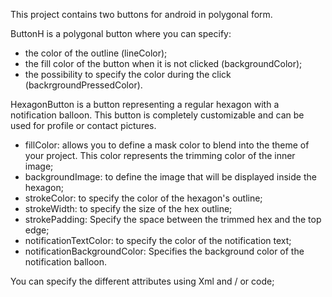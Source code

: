 This project contains two buttons for android in polygonal form.

ButtonH is a polygonal button where you can specify:
- the color of the outline (lineColor);
- the fill color of the button when it is not clicked (backgroundColor);
- the possibility to specify the color during the click (backrgroundPressedColor).

HexagonButton is a button representing a regular hexagon with a notification balloon. This button is completely customizable and can be used for profile or contact pictures.
- fillColor: allows you to define a mask color to blend into the theme of your project. This color represents the trimming color of the inner image;
- backgroundImage: to define the image that will be displayed inside the hexagon;
- strokeColor: to specify the color of the hexagon's outline;
- strokeWidth: to specify the size of the hex outline;
- strokePadding: Specify the space between the trimmed hex and the top edge;
- notificationTextColor: to specify the color of the notification text;
- notificationBackgroundColor: Specifies the background color of the notification balloon.

You can specify the different attributes using Xml and / or code;